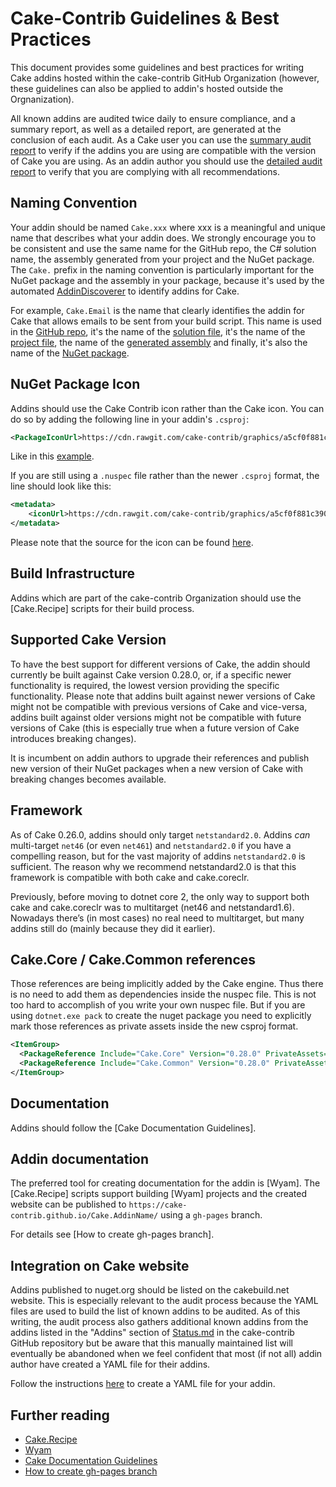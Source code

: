 # Cake-Contrib Guidelines & Best Practices

This document provides some guidelines and best practices for writing Cake addins hosted within the cake-contrib GitHub Organization (however, these guidelines can also be applied to addin's hosted outside the Orgnanization).

All known addins are audited twice daily to ensure compliance, and a summary report, as well as a detailed report, are generated at the conclusion of each audit.
As a Cake user you can use the [summary audit report](Audit.md) to verify if the addins you are using are compatible with the version of Cake you are using. 
As an addin author you should use the [detailed audit report](Audit.xlsx) to verify that you are complying with all recommendations.

## Naming Convention

Your addin should be named `Cake.xxx` where xxx is a meaningful and unique name that describes what your addin does. We strongly encourage you to be consistent and use the same name for the GitHub repo, the C# solution name, the assembly generated from your project and the NuGet package. The `Cake.` prefix in the naming convention is particularly important for the NuGet package and the assembly in your package, because it's used by the automated [AddinDiscoverer](https://github.com/cake-contrib/Cake.AddinDiscoverer) to identify addins for Cake.

For example, `Cake.Email` is the name that clearly identifies the addin for Cake that allows emails to be sent from your build script. This name is used in the [GitHub repo](https://github.com/cake-contrib/Cake.Email), it's the name of the [solution file](https://github.com/cake-contrib/Cake.Email/blob/develop/Source/Cake.Email.sln), it's the name of the [project file](https://github.com/cake-contrib/Cake.Email/blob/develop/Source/Cake.Email/Cake.Email.csproj), the name of the [generated assembly](https://github.com/cake-contrib/Cake.Email/blob/develop/Source/Cake.Email/Cake.Email.csproj#L10) and finally, it's also the name of the [NuGet package](https://www.nuget.org/packages/Cake.Email/).

## NuGet Package Icon

Addins should use the Cake Contrib icon rather than the Cake icon. You can do so by adding the following line in your addin's `.csproj`:

```xml
<PackageIconUrl>https://cdn.rawgit.com/cake-contrib/graphics/a5cf0f881c390650144b2243ae551d5b9f836196/png/cake-contrib-medium.png</PackageIconUrl>
```

Like in this [example](https://github.com/cake-contrib/Cake.Email/blob/develop/Source/Cake.Email/Cake.Email.csproj#L18).

If you are still using a `.nuspec` file rather than the newer `.csproj` format, the line should look like this:

```xml
<metadata>
    <iconUrl>https://cdn.rawgit.com/cake-contrib/graphics/a5cf0f881c390650144b2243ae551d5b9f836196/png/cake-contrib-medium.png</iconUrl>
</metadata>
```

Please note that the source for the icon can be found [here](https://github.com/cake-contrib/graphics).


## Build Infrastructure

Addins which are part of the cake-contrib Organization should use the [Cake.Recipe] scripts for their build process.

## Supported Cake Version

To have the best support for different versions of Cake, the addin should currently be built against Cake version 0.28.0,
or, if a specific newer functionality is required, the lowest version providing the specific functionality. Please note 
that addins built against newer versions of Cake might not be compatible with previous versions of Cake and vice-versa,
addins built against older versions might not be compatible with future versions of Cake (this is especially true when a
future version of Cake introduces breaking changes).

It is incumbent on addin authors to upgrade their references and publish new version of their NuGet packages when a new 
version of Cake with breaking changes becomes available.

## Framework

As of Cake 0.26.0, addins should only target `netstandard2.0`. Addins *can* multi-target `net46` (or even `net461`) and
`netstandard2.0` if you have a compelling reason, but for the vast majority of addins `netstandard2.0` is sufficient. 
The reason why we recommend netstandard2.0 is that this framework is compatible with both cake and cake.coreclr.

Previously, before moving to dotnet core 2, the only way to support both cake and cake.coreclr was to multitarget (net46 and netstandard1.6). 
Nowadays there’s (in most cases) no real need to multitarget, but many addins still do (mainly because they did it earlier).

## Cake.Core / Cake.Common references

Those references are being implicitly added by the Cake engine. Thus there is no need to add them as dependencies
inside the nuspec file. This is not too hard to accomplish of you write your own nuspec file. But if you are using
`dotnet.exe pack` to create the nuget package you need to explicitly mark those references as private assets inside
the new csproj format.

```xml
<ItemGroup>
  <PackageReference Include="Cake.Core" Version="0.28.0" PrivateAssets="All" />
  <PackageReference Include="Cake.Common" Version="0.28.0" PrivateAssets="All" />
</ItemGroup>
```

## Documentation

Addins should follow the [Cake Documentation Guidelines].

## Addin documentation

The preferred tool for creating documentation for the addin is [Wyam].
The [Cake.Recipe] scripts support building [Wyam] projects and the created website can be published to
`https://cake-contrib.github.io/Cake.AddinName/` using a `gh-pages` branch.

For details see [How to create gh-pages branch].

## Integration on Cake website

Addins published to nuget.org should be listed on the cakebuild.net website. This is especially relevant 
to the audit process because the YAML files are used to build the list of known addins to be audited. As 
of this writing, the audit process also gathers additional known addins from the addins listed in the
"Addins" section of [Status.md](https://github.com/cake-contrib/Home/blob/master/Status.md#addins) in 
the cake-contrib GitHub repository but be aware that this manually maintained list will eventually be 
abandoned when we feel confident that most (if not all) addin author have created a YAML file for their
addins.

Follow the instructions [here](https://github.com/cake-build/website/blob/develop/README.md#addins) to 
create a YAML file for your addin.

## Further reading

- [Cake.Recipe](https://github.com/cake-contrib/Cake.Recipe)
- [Wyam](https://wyam.io/)
- [Cake Documentation Guidelines](https://cakebuild.net/docs/contributing/documentation)
- [How to create gh-pages branch](https://www.gep13.co.uk/blog/how-to-create-gh-pages-branch)
